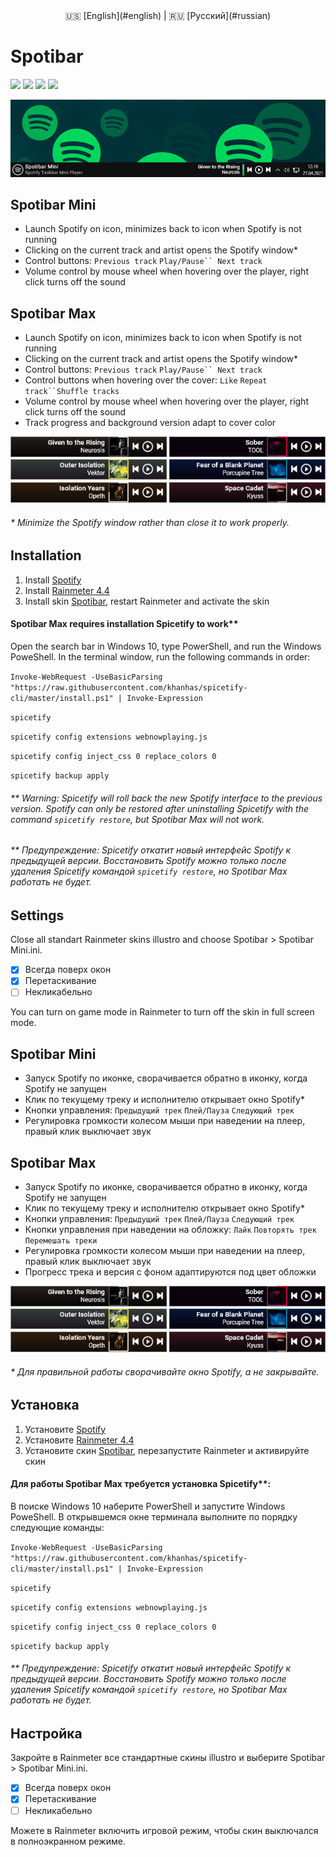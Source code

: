 <center> 🇺🇸 [English](#english) | 🇷🇺 [Русский](#russian) </center>

# Spotibar
<a href="https://github.com/avenom/spotibar/releases/tag/v0.3"><img src="https://img.shields.io/github/v/release/avenom/spotibar?color=1&label=Release"></a> <a href="https://rainmeter.net"><img src="https://img.shields.io/badge/Rainmeter-4.4-brightgreen"></a> <img src="https://img.shields.io/badge/Windows-7%2B-brightgreen"> <img src="https://img.shields.io/github/downloads/avenom/spotibar/total?color=1&label=Downloads">

<img src="https://raw.githubusercontent.com/avenom/Spotibar/main/Spotibar/%40Resources/Images/Spotibar.gif">

## Spotibar Mini <a name="english"></a>

* Launch Spotify on icon, minimizes back to icon when Spotify is not running
* Clicking on the current track and artist opens the Spotify window*
* Control buttons: `Previous track` `Play/Pause`` Next track`
* Volume control by mouse wheel when hovering over the player, right click turns off the sound

## Spotibar Max

* Launch Spotify on icon, minimizes back to icon when Spotify is not running
* Clicking on the current track and artist opens the Spotify window*
* Control buttons: `Previous track` `Play/Pause`` Next track`
* Control buttons when hovering over the cover: `Like` `Repeat track``Shuffle tracks`
* Volume control by mouse wheel when hovering over the player, right click turns off the sound
* Track progress and background version adapt to cover color

<img src="https://raw.githubusercontent.com/avenom/Spotibar/main/Spotibar/%40Resources/Images/SpotibarBG.png">

###### * Minimize the Spotify window rather than close it to work properly.

## Installation

1. Install [Spotify](https://spotify.com/ru-ru/download/windows)
2. Install [Rainmeter 4.4](https://rainmeter.net)
3. Install skin [Spotibar](https://github.com/avenom/spotibar/releases/tag/v0.3), restart Rainmeter and activate the skin

#### Spotibar Max requires installation Spicetify to work**

Open the search bar in Windows 10, type PowerShell, and run the Windows PoweShell. In the terminal window, run the following commands in order:

``` Invoke-WebRequest -UseBasicParsing "https://raw.githubusercontent.com/khanhas/spicetify-cli/master/install.ps1" | Invoke-Expression ```

``` spicetify ```

``` spicetify config extensions webnowplaying.js ```

``` spicetify config inject_css 0 replace_colors 0 ```

``` spicetify backup apply ```

###### ** Warning: Spicetify will roll back the new Spotify interface to the previous version. Spotify can only be restored after uninstalling Spicetify with the command `spicetify restore`, but Spotibar Max will not work.

###### ** Предупреждение: Spicetify откатит новый интерфейс Spotify к предыдущей версии. Восстановить Spotify можно только после удаления Spicetify командой `spicetify restore`, но Spotibar Max работать не будет.

## Settings

Close all standart Rainmeter skins illustro and choose Spotibar > Spotibar Mini.ini.

* [x] Всегда поверх окон
* [x] Перетаскивание
* [ ] Некликабельно

You can turn on game mode in Rainmeter to turn off the skin in full screen mode.

## Spotibar Mini <a name="russian"></a>

* Запуск Spotify по иконке, сворачивается обратно в иконку, когда Spotify не запущен
* Клик по текущему треку и исполнителю открывает окно Spotify*
* Кнопки управления:  `Предыдущий трек` `Плей/Пауза` `Следующий трек`
* Регулировка громкости колесом мыши при наведении на плеер, правый клик выключает звук

## Spotibar Max

* Запуск Spotify по иконке, сворачивается обратно в иконку, когда Spotify не запущен
* Клик по текущему треку и исполнителю открывает окно Spotify*
* Кнопки управления:  `Предыдущий трек` `Плей/Пауза` `Следующий трек`
* Кнопки управления при наведении на обложку:  `Лайк` `Повторять трек` `Перемешать треки`
* Регулировка громкости колесом мыши при наведении на плеер, правый клик выключает звук
* Прогресс трека и версия с фоном адаптируются под цвет обложки

<img src="https://raw.githubusercontent.com/avenom/Spotibar/main/Spotibar/%40Resources/Images/SpotibarBG.png">

###### * Для правильной работы сворачивайте окно Spotify, а не закрывайте.

## Установка

1. Установите [Spotify](https://spotify.com/ru-ru/download/windows)
2. Установите [Rainmeter 4.4](https://rainmeter.net)
3. Установите скин [Spotibar](https://github.com/avenom/spotibar/releases/tag/v0.3), перезапустите Rainmeter и активируйте скин

#### Для работы Spotibar Max требуется установка Spicetify**:

В поиске Windows 10 наберите PowerShell и запустите Windows PoweShell. В открывшемся окне терминала выполните по порядку следующие команды:

``` Invoke-WebRequest -UseBasicParsing "https://raw.githubusercontent.com/khanhas/spicetify-cli/master/install.ps1" | Invoke-Expression ```

``` spicetify ```

``` spicetify config extensions webnowplaying.js ```

``` spicetify config inject_css 0 replace_colors 0 ```

``` spicetify backup apply ```

###### ** Предупреждение: Spicetify откатит новый интерфейс Spotify к предыдущей версии. Восстановить Spotify можно только после удаления Spicetify командой `spicetify restore`, но Spotibar Max работать не будет.

## Настройка

Закройте в Rainmeter все стандартные скины illustro и выберите Spotibar > Spotibar Mini.ini.
* [x] Всегда поверх окон
* [x] Перетаскивание
* [ ] Некликабельно

Можете в Rainmeter включить игровой режим, чтобы скин выключался в полноэкранном режиме.
